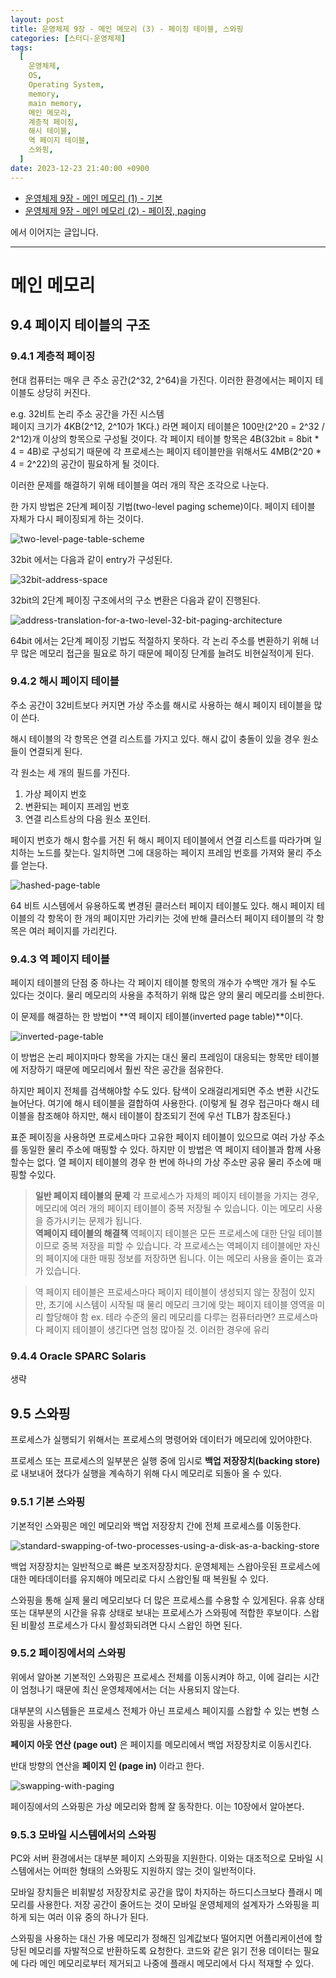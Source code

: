 ```yaml
---
layout: post
title: 운영체제 9장 - 메인 메모리 (3) - 페이징 테이블, 스와핑
categories: [스터디-운영체제]
tags:
  [
    운영체제,
    OS,
    Operating System,
    memory,
    main memory,
    메인 메모리,
    계층적 페이징,
    해시 테이블,
    역 페이지 테이블,
    스와핑,
  ]
date: 2023-12-23 21:40:00 +0900
---
```


- [운영체제 9장 - 메인 메모리 (1) - 기본](/2023/12/21/os-ch-9-main-memory)
- [운영체제 9장 - 메인 메모리 (2) - 페이징, paging](/2023/12/22/os-ch-9-main-memory-2)

에서 이어지는 글입니다.

---

# 메인 메모리

## 9.4 페이지 테이블의 구조

### 9.4.1 계층적 페이징

현대 컴퓨터는 매우 큰 주소 공간(2^32, 2^64)을 가진다. 이러한 환경에서는 페이지 테이블도 상당히 커진다.

e.g. 32비트 논리 주소 공간을 가진 시스템  
페이지 크기가 4KB(2^12, 2^10가 1K다.) 라면 페이지 테이블은 100만(2^20 = 2^32 / 2^12)개 이상의 항목으로 구성될 것이다.
각 페이지 테이블 항목은 4B(32bit = 8bit \* 4 = 4B)로 구성되기 때문에 각 프로세스는 페이지 테이블만을 위해서도 4MB(2^20 \* 4 = 2^22)의 공간이 필요하게 될 것이다.

이러한 문제를 해결하기 위해 테이블을 여러 개의 작은 조각으로 나눈다.

한 가지 방법은 2단계 페이징 기법(two-level paging scheme)이다. 페이지 테이블 자체가 다시 페이징되게 하는 것이다.

![two-level-page-table-scheme](/assets/images/2023-12-23-os-ch-9-main-memory-3/two-level-page-table-scheme.png)

32bit 에서는 다음과 같이 entry가 구성된다.

![32bit-address-space](/assets/images/2023-12-23-os-ch-9-main-memory-3/32bit-address-space.png)

32bit의 2단계 페이징 구조에서의 구소 변환은 다음과 같이 진행된다.

![address-translation-for-a-two-level-32-bit-paging-architecture](/assets/images/2023-12-23-os-ch-9-main-memory-3/address-translation-for-a-two-level-32-bit-paging-architecture.png)

64bit 에서는 2단계 페이징 기법도 적절하지 못하다. 각 논리 주소를 변환하기 위해 너무 많은 메모리 접근을 필요로 하기 때문에 페이징 단계를 늘려도 비현실적이게 된다.

### 9.4.2 해시 페이지 테이블

주소 공간이 32비트보다 커지면 가상 주소를 해시로 사용하는 해시 페이지 테이블을 많이 쓴다.

해시 테이블의 각 항목은 연결 리스트를 가지고 있다. 해시 값이 충돌이 있을 경우 원소들이 연결되게 된다.

각 원소는 세 개의 필드를 가진다.

1. 가상 페이지 번호
2. 변환되는 페이지 프레임 번호
3. 연결 리스트상의 다음 원소 포인터.

페이지 번호가 해시 함수를 거친 뒤 해시 페이지 테이블에서 연결 리스트를 따라가며 일치하는 노드를 찾는다. 일치하면 그에 대응하는 페이지 프레임 번호를 가져와 물리 주소를 얻는다.

![hashed-page-table](/assets/images/2023-12-23-os-ch-9-main-memory-3/hashed-page-table.png)

64 비트 시스템에서 유용하도록 변경된 클러스터 페이지 테이블도 있다. 해시 페이지 테이블의 각 항목이 한 개의 페이지만 가리키는 것에 반해 클러스터 페이지 테이블의 각 항목은 여러 페이지를 가리킨다.

### 9.4.3 역 페이지 테이블

페이지 테이블의 단점 중 하나는 각 페이지 테이블 항목의 개수가 수백만 개가 될 수도 있다는 것이다. 물리 메모리의 사용을 추적하기 위해 많은 양의 물리 메모리를 소비한다.

이 문제를 해결하는 한 방법이 **역 페이지 테이블(inverted page table)**이다.

![inverted-page-table](/assets/images/2023-12-23-os-ch-9-main-memory-3/inverted-page-table.png)

이 방법은 논리 페이지마다 항목을 가지는 대신 물리 프레임이 대응되는 항목만 테이블에 저장하기 때문에 메모리에서 훨씬 작은 공간을 점유한다.

하지만 페이지 전체를 검색해야할 수도 있다. 탐색이 오래걸리게되면 주소 변환 시간도 늘어난다.
여기에 해시 테이블을 결합하여 사용한다. (이렇게 될 경우 접근마다 해시 테이블을 참조해야 하지만, 해시 테이블이 참조되기 전에 우선 TLB가 참조된다.)

표준 페이징을 사용하면 프로세스마다 고유한 페이지 테이블이 있으므로 여러 가상 주소를 동일한 물리 주소에 매핑할 수 있다. 하지만 이 방법은 역 페이지 테이블과 함께 사용할수는 없다. 열 페이지 테이블의 경우 한 번에 하나의 가상 주소만 공유 물리 주소에 매핑할 수있다.

> **일반 페이지 테이블의 문제**
> 각 프로세스가 자체의 페이지 테이블을 가지는 경우, 메모리에 여러 개의 페이지 테이블이 중복 저장될 수 있습니다. 이는 메모리 사용을 증가시키는 문제가 됩니다.  
> **역페이지 테이블의 해결책**
> 역페이지 테이블은 모든 프로세스에 대한 단일 테이블이므로 중복 저장을 피할 수 있습니다. 각 프로세스는 역페이지 테이블에만 자신의 페이지에 대한 매핑 정보를 저장하면 됩니다. 이는 메모리 사용을 줄이는 효과가 있습니다.

> 역 페이지 테이블은 프로세스마다 페이지 테이블이 생성되지 않는 장점이 있지만, 초기에 시스템이 시작될 때 물리 메모리 크기에 맞는 페이지 테이블 영역을 미리 할당해야 함
> ex. 테라 수준의 물리 메모리를 다루는 컴퓨터라면? 프로세스마다 페이지 테이블이 생긴다면 엄청 많아질 것. 이러한 경우에 유리

### 9.4.4 Oracle SPARC Solaris

생략

## 9.5 스와핑

프로세스가 실행되기 위해서는 프로세스의 명령어와 데이터가 메모리에 있어야한다.

프로세스 또는 프로세스의 일부분은 실행 중에 임시로 **백업 저장장치(backing store)** 로 내보내어 졌다가 실행을 계속하기 위해 다시 메모리로 되돌아 올 수 있다.

### 9.5.1 기본 스와핑

기본적인 스와핑은 메인 메모리와 백업 저장장치 간에 전체 프로세스를 이동한다.

![standard-swapping-of-two-processes-using-a-disk-as-a-backing-store](/assets/images/2023-12-23-os-ch-9-main-memory-3/standard-swapping-of-two-processes-using-a-disk-as-a-backing-store.png)

백업 저장장치는 일반적으로 빠른 보조저장장치다. 운영체제는 스왑아웃된 프로세스에 대한 메타데이터를 유지해야 메모리로 다시 스왑인될 때 복원될 수 있다.

스와핑을 통해 실제 물리 메모리보다 더 많은 프로세스를 수용할 수 있게된다. 유휴 상태 또는 대부분의 시간을 유휴 상태로 보내는 프로세스가 스와핑에 적합한 후보이다. 스왑된 비활성 프로세스가 다시 활성화되려면 다시 스왑인 하면 된다.

### 9.5.2 페이징에서의 스와핑

위에서 알아본 기본적인 스와핑은 프로세스 전체를 이동시켜야 하고, 이에 걸리는 시간이 엄청나기 때문에 최신 운영체제에서는 더는 사용되지 않는다.

대부분의 시스템들은 프로세스 전체가 아닌 프로세스 페이지를 스왑할 수 있는 변형 스와핑을 사용한다.

**페이지 아웃 연산 (page out)** 은 페이지를 메모리에서 백업 저장장치로 이동시킨다.

반대 방향의 연산을 **페이지 인 (page in)** 이라고 한다.

![swapping-with-paging](/assets/images/2023-12-23-os-ch-9-main-memory-3/swapping-with-paging.png)

페이징에서의 스와핑은 가상 메모리와 함께 잘 동작한다. 이는 10장에서 알아본다.

### 9.5.3 모바일 시스템에서의 스와핑

PC와 서버 환경에서는 대부분 페이지 스와핑을 지원한다. 이와는 대조적으로 모바일 시스템에서는 어떠한 형태의 스와핑도 지원하지 않는 것이 일반적이다.

모바일 장치들은 비휘발성 저장장치로 공간을 많이 차지하는 하드디스크보다 플래시 메모리를 사용한다. 저장 공간이 줄어드는 것이 모바일 운영체제의 설계자가 스와핑을 피하게 되는 여러 이유 중의 하나가 된다.

스와핑을 사용하는 대신 가용 메모리가 정해진 임계값보다 떨어지면 어플리케이션에 할당된 메모리를 자발적으로 반환하도록 요청한다. 코드와 같은 읽기 전용 데이터는 필요에 다라 메인 메모리로부터 제거되고 나중에 플래시 메모리에서 다시 적재할 수 있다.
